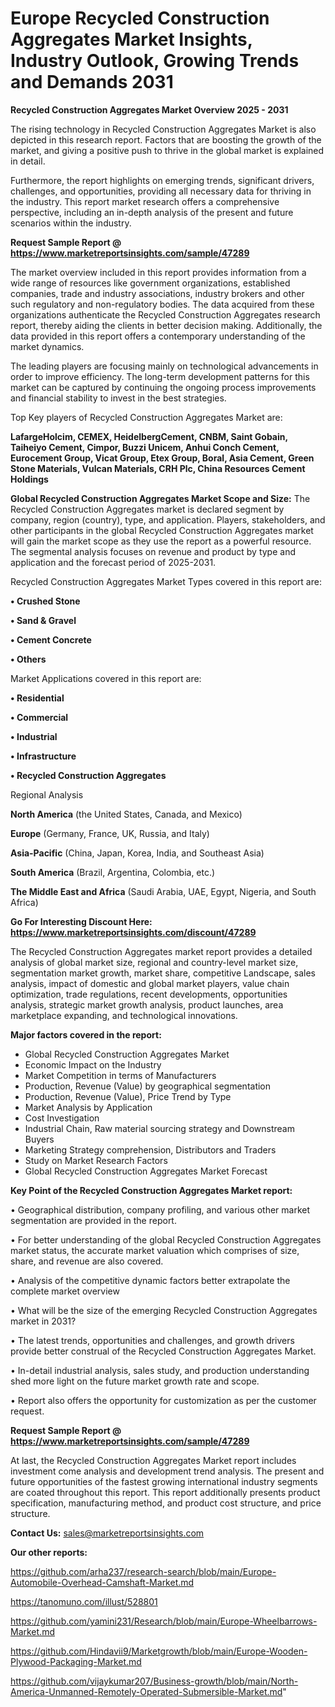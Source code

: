 # Europe Recycled Construction Aggregates Market Insights, Industry Outlook, Growing Trends and Demands 2031

<Strong> Recycled Construction Aggregates Market Overview 2025 - 2031</strong>

The rising technology in Recycled Construction Aggregates Market is also depicted in this research report. Factors that are boosting the growth of the market, and giving a positive push to thrive in the global market is explained in detail.

Furthermore, the report highlights on emerging trends, significant drivers, challenges, and opportunities, providing all necessary data for thriving in the industry. This report market research offers a comprehensive perspective, including an in-depth analysis of the present and future scenarios within the industry.

<strong>Request Sample Report @ <a href=https://www.marketreportsinsights.com/sample/47289>https://www.marketreportsinsights.com/sample/47289</a></strong>

The market overview included in this report provides information from a wide range of resources like government organizations, established companies, trade and industry associations, industry brokers and other such regulatory and non-regulatory bodies. The data acquired from these organizations authenticate the Recycled Construction Aggregates research report, thereby aiding the clients in better decision making. Additionally, the data provided in this report offers a contemporary understanding of the market dynamics.

The leading players are focusing mainly on technological advancements in order to improve efficiency. The long-term development patterns for this market can be captured by continuing the ongoing process improvements and financial stability to invest in the best strategies.

Top Key players of Recycled Construction Aggregates Market are:

<strong>LafargeHolcim, CEMEX, HeidelbergCement, CNBM, Saint Gobain, Taiheiyo Cement, Cimpor, Buzzi Unicem, Anhui Conch Cement, Eurocement Group, Vicat Group, Etex Group, Boral, Asia Cement, Green Stone Materials, Vulcan Materials, CRH Plc, China Resources Cement Holdings</strong>

<strong><b>Global Recycled Construction Aggregates Market Scope and Size:</b></strong>
The Recycled Construction Aggregates market is declared segment by company, region (country), type, and application. Players, stakeholders, and other participants in the global Recycled Construction Aggregates market will gain the market scope as they use the report as a powerful resource. The segmental analysis focuses on revenue and product by type and application and the forecast period of 2025-2031.

Recycled Construction Aggregates Market Types covered in this report are:

<strong>•  Crushed Stone

•  Sand & Gravel

•  Cement Concrete

•  Others</strong>

Market Applications covered in this report are:

<strong>•  Residential

•  Commercial

•  Industrial

•  Infrastructure

•  Recycled Construction Aggregates</strong> 

Regional Analysis

<strong>North America</strong> (the United States, Canada, and Mexico)

<strong>Europe</strong> (Germany, France, UK, Russia, and Italy)

<strong>Asia-Pacific</strong> (China, Japan, Korea, India, and Southeast Asia)

<strong>South America</strong> (Brazil, Argentina, Colombia, etc.)

<strong>The Middle East and Africa</strong> (Saudi Arabia, UAE, Egypt, Nigeria, and South Africa)

<strong>Go For Interesting Discount Here: <a href=https://www.marketreportsinsights.com/discount/47289>https://www.marketreportsinsights.com/discount/47289</a></strong>

The Recycled Construction Aggregates market report provides a detailed analysis of global market size, regional and country-level market size, segmentation market growth, market share, competitive Landscape, sales analysis, impact of domestic and global market players, value chain optimization, trade regulations, recent developments, opportunities analysis, strategic market growth analysis, product launches, area marketplace expanding, and technological innovations.

<strong><b>Major factors covered in the report:</b></strong>
<ul>
  <li>Global Recycled Construction Aggregates Market </li>
  <li>Economic Impact on the Industry</li>
  <li>Market Competition in terms of Manufacturers</li>
  <li>Production, Revenue (Value) by geographical segmentation</li>
  <li>Production, Revenue (Value), Price Trend by Type</li>
  <li>Market Analysis by Application</li>
  <li>Cost Investigation</li>
  <li>Industrial Chain, Raw material sourcing strategy and Downstream Buyers</li>
  <li>Marketing Strategy comprehension, Distributors and Traders</li>
  <li>Study on Market Research Factors</li>
  <li>Global Recycled Construction Aggregates Market Forecast</li>
</ul>

<strong><b>Key Point of the Recycled Construction Aggregates Market report:</b></strong>

• Geographical distribution, company profiling, and various other market segmentation are provided in the report.

• For better understanding of the global Recycled Construction Aggregates market status, the accurate market valuation which comprises of size, share, and revenue are also covered.

• Analysis of the competitive dynamic factors better extrapolate the complete market overview

• What will be the size of the emerging Recycled Construction Aggregates market in 2031?

• The latest trends, opportunities and challenges, and growth drivers provide better construal of the Recycled Construction Aggregates Market.

• In-detail industrial analysis, sales study, and production understanding shed more light on the future market growth rate and scope.

• Report also offers the opportunity for customization as per the customer request.

<strong>Request Sample Report @ <a href=https://www.marketreportsinsights.com/sample/47289>https://www.marketreportsinsights.com/sample/47289</a></strong>

At last, the Recycled Construction Aggregates Market report includes investment come analysis and development trend analysis. The present and future opportunities of the fastest growing international industry segments are coated throughout this report. This report additionally presents product specification, manufacturing method, and product cost structure, and price structure.

<strong>Contact Us:</strong>
sales@marketreportsinsights.com

<strong>Our other reports:</strong>

<a href=https://github.com/arha237/research-search/blob/main/Europe-Automobile-Overhead-Camshaft-Market.md>https://github.com/arha237/research-search/blob/main/Europe-Automobile-Overhead-Camshaft-Market.md</a>

<a href=https://tanomuno.com/illust/528801>https://tanomuno.com/illust/528801</a>

<a href=https://github.com/yamini231/Research/blob/main/Europe-Wheelbarrows-Market.md>https://github.com/yamini231/Research/blob/main/Europe-Wheelbarrows-Market.md</a>

<a href=https://github.com/Hindavii9/Marketgrowth/blob/main/Europe-Wooden-Plywood-Packaging-Market.md>https://github.com/Hindavii9/Marketgrowth/blob/main/Europe-Wooden-Plywood-Packaging-Market.md</a>

<a href=https://github.com/vijaykumar207/Business-growth/blob/main/North-America-Unmanned-Remotely-Operated-Submersible-Market.md>https://github.com/vijaykumar207/Business-growth/blob/main/North-America-Unmanned-Remotely-Operated-Submersible-Market.md</a>"
